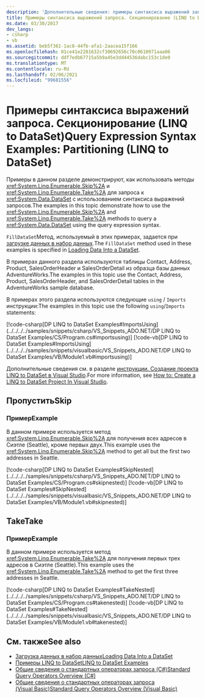 ```yaml
---
description: 'Дополнительные сведения: примеры синтаксиса выражений запросов: секционирование (LINQ to DataSet)'
title: Примеры синтаксиса выражений запроса. Секционирование (LINQ to DataSet)
ms.date: 03/30/2017
dev_langs:
- csharp
- vb
ms.assetid: beb5f361-1ac8-44fb-afa1-2aacea15f166
ms.openlocfilehash: 01ce41e2281632cf30692656c70c0610971aaa06
ms.sourcegitcommit: ddf7edb67715a5b9a45e3dd44536dabc153c1de0
ms.translationtype: MT
ms.contentlocale: ru-RU
ms.lasthandoff: 02/06/2021
ms.locfileid: "99681556"
---
```

# <a name="query-expression-syntax-examples-partitioning-linq-to-dataset"></a><span data-ttu-id="286a6-103">Примеры синтаксиса выражений запроса. Секционирование (LINQ to DataSet)</span><span class="sxs-lookup"><span data-stu-id="286a6-103">Query Expression Syntax Examples: Partitioning (LINQ to DataSet)</span></span>

<span data-ttu-id="286a6-104">Примеры в данном разделе демонстрируют, как использовать методы <xref:System.Linq.Enumerable.Skip%2A> и <xref:System.Linq.Enumerable.Take%2A> для запроса к <xref:System.Data.DataSet> с использованием синтаксиса выражений запросов.</span><span class="sxs-lookup"><span data-stu-id="286a6-104">The examples in this topic demonstrate how to use the <xref:System.Linq.Enumerable.Skip%2A> and <xref:System.Linq.Enumerable.Take%2A> methods to query a <xref:System.Data.DataSet> using the query expression syntax.</span></span>  
  
 <span data-ttu-id="286a6-105">`FillDataSet`Метод, используемый в этих примерах, задается при [загрузке данных в набор данных](loading-data-into-a-dataset.md).</span><span class="sxs-lookup"><span data-stu-id="286a6-105">The `FillDataSet` method used in these examples is specified in [Loading Data Into a DataSet](loading-data-into-a-dataset.md).</span></span>  
  
 <span data-ttu-id="286a6-106">В примерах данного раздела используются таблицы Contact, Address, Product, SalesOrderHeader и SalesOrderDetail из образца базы данных AdventureWorks.</span><span class="sxs-lookup"><span data-stu-id="286a6-106">The examples in this topic use the Contact, Address, Product, SalesOrderHeader, and SalesOrderDetail tables in the AdventureWorks sample database.</span></span>  
  
 <span data-ttu-id="286a6-107">В примерах этого раздела используются следующие `using` / `Imports` инструкции:</span><span class="sxs-lookup"><span data-stu-id="286a6-107">The examples in this topic use the following `using`/`Imports` statements:</span></span>  
  
 [!code-csharp[DP LINQ to DataSet Examples#ImportsUsing](../../../../samples/snippets/csharp/VS_Snippets_ADO.NET/DP LINQ to DataSet Examples/CS/Program.cs#importsusing)]
 [!code-vb[DP LINQ to DataSet Examples#ImportsUsing](../../../../samples/snippets/visualbasic/VS_Snippets_ADO.NET/DP LINQ to DataSet Examples/VB/Module1.vb#importsusing)]  
  
 <span data-ttu-id="286a6-108">Дополнительные сведения см. в разделе [инструкции. Создание проекта LINQ to DataSet в Visual Studio](how-to-create-a-linq-to-dataset-project-in-vs.md).</span><span class="sxs-lookup"><span data-stu-id="286a6-108">For more information, see [How to: Create a LINQ to DataSet Project In Visual Studio](how-to-create-a-linq-to-dataset-project-in-vs.md).</span></span>  
  
## <a name="skip"></a><span data-ttu-id="286a6-109">Пропустить</span><span class="sxs-lookup"><span data-stu-id="286a6-109">Skip</span></span>  
  
### <a name="example"></a><span data-ttu-id="286a6-110">Пример</span><span class="sxs-lookup"><span data-stu-id="286a6-110">Example</span></span>  

 <span data-ttu-id="286a6-111">В данном примере используется метод <xref:System.Linq.Enumerable.Skip%2A> для получения всех адресов в Сиэтле (Seattle), кроме первых двух.</span><span class="sxs-lookup"><span data-stu-id="286a6-111">This example uses the <xref:System.Linq.Enumerable.Skip%2A> method to get all but the first two addresses in Seattle.</span></span>  
  
 [!code-csharp[DP LINQ to DataSet Examples#SkipNested](../../../../samples/snippets/csharp/VS_Snippets_ADO.NET/DP LINQ to DataSet Examples/CS/Program.cs#skipnested)]
 [!code-vb[DP LINQ to DataSet Examples#SkipNested](../../../../samples/snippets/visualbasic/VS_Snippets_ADO.NET/DP LINQ to DataSet Examples/VB/Module1.vb#skipnested)]  
  
## <a name="take"></a><span data-ttu-id="286a6-112">Take</span><span class="sxs-lookup"><span data-stu-id="286a6-112">Take</span></span>  
  
### <a name="example"></a><span data-ttu-id="286a6-113">Пример</span><span class="sxs-lookup"><span data-stu-id="286a6-113">Example</span></span>  

 <span data-ttu-id="286a6-114">В данном примере используется метод <xref:System.Linq.Enumerable.Take%2A> для получения первых трех адресов в Сиэтле (Seattle).</span><span class="sxs-lookup"><span data-stu-id="286a6-114">This example uses the <xref:System.Linq.Enumerable.Take%2A> method to get the first three addresses in Seattle.</span></span>  
  
 [!code-csharp[DP LINQ to DataSet Examples#TakeNested](../../../../samples/snippets/csharp/VS_Snippets_ADO.NET/DP LINQ to DataSet Examples/CS/Program.cs#takenested)]
 [!code-vb[DP LINQ to DataSet Examples#TakeNested](../../../../samples/snippets/visualbasic/VS_Snippets_ADO.NET/DP LINQ to DataSet Examples/VB/Module1.vb#takenested)]  
  
## <a name="see-also"></a><span data-ttu-id="286a6-115">См. также</span><span class="sxs-lookup"><span data-stu-id="286a6-115">See also</span></span>

- [<span data-ttu-id="286a6-116">Загрузка данных в набор данных</span><span class="sxs-lookup"><span data-stu-id="286a6-116">Loading Data Into a DataSet</span></span>](loading-data-into-a-dataset.md)
- [<span data-ttu-id="286a6-117">Примеры LINQ to DataSet</span><span class="sxs-lookup"><span data-stu-id="286a6-117">LINQ to DataSet Examples</span></span>](linq-to-dataset-examples.md)
- [<span data-ttu-id="286a6-118">Общие сведения о стандартных операторах запроса (C#)</span><span class="sxs-lookup"><span data-stu-id="286a6-118">Standard Query Operators Overview (C#)</span></span>](../../../csharp/programming-guide/concepts/linq/standard-query-operators-overview.md)
- [<span data-ttu-id="286a6-119">Общие сведения о стандартных операторах запроса (Visual Basic)</span><span class="sxs-lookup"><span data-stu-id="286a6-119">Standard Query Operators Overview (Visual Basic)</span></span>](../../../visual-basic/programming-guide/concepts/linq/standard-query-operators-overview.md)
